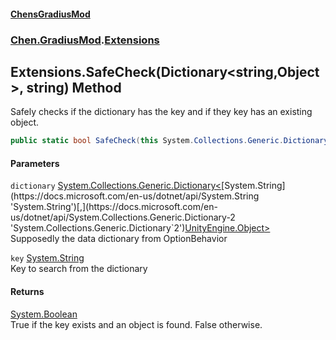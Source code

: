 
#### [ChensGradiusMod](index 'index')

### [Chen.GradiusMod](neHTXX+yFsk1RpXqjkv9zg 'Chen.GradiusMod').[Extensions](MwRmIyAAEXRsALWGh0ZEdw 'Chen.GradiusMod.Extensions')

## Extensions.SafeCheck(Dictionary&lt;string,Object&gt;, string) Method
Safely checks if the dictionary has the key and if they key has an existing object.  
```csharp
public static bool SafeCheck(this System.Collections.Generic.Dictionary<string,UnityEngine.Object> dictionary, string key);
```

#### Parameters
<a name='Chen_GradiusMod_Extensions_SafeCheck(System_Collections_Generic_Dictionary_string_UnityEngine_Object__string)_dictionary'></a>
`dictionary` [System.Collections.Generic.Dictionary&lt;](https://docs.microsoft.com/en-us/dotnet/api/System.Collections.Generic.Dictionary-2 'System.Collections.Generic.Dictionary`2')[System.String](https://docs.microsoft.com/en-us/dotnet/api/System.String 'System.String')[,](https://docs.microsoft.com/en-us/dotnet/api/System.Collections.Generic.Dictionary-2 'System.Collections.Generic.Dictionary`2')[UnityEngine.Object](https://docs.microsoft.com/en-us/dotnet/api/UnityEngine.Object 'UnityEngine.Object')[&gt;](https://docs.microsoft.com/en-us/dotnet/api/System.Collections.Generic.Dictionary-2 'System.Collections.Generic.Dictionary`2')  
Supposedly the data dictionary from OptionBehavior
  
<a name='Chen_GradiusMod_Extensions_SafeCheck(System_Collections_Generic_Dictionary_string_UnityEngine_Object__string)_key'></a>
`key` [System.String](https://docs.microsoft.com/en-us/dotnet/api/System.String 'System.String')  
Key to search from the dictionary
  

#### Returns
[System.Boolean](https://docs.microsoft.com/en-us/dotnet/api/System.Boolean 'System.Boolean')  
True if the key exists and an object is found. False otherwise.
